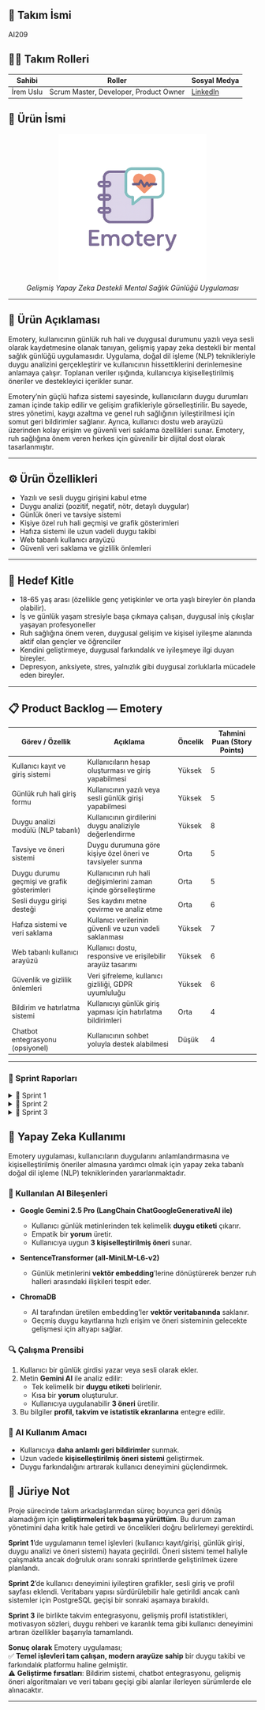 
## 👥 Takım İsmi
AI209

## 👩‍💻 Takım Rolleri

| Sahibi         | Roller                              | Sosyal Medya                           |
|----------------|-----------------------------------|--------------------------------------|
| İrem Uslu | Scrum Master, Developer, Product Owner | [LinkedIn](https://linkedin.com/in/irem-uslu) |


## 🧠 Ürün İsmi
<p align="center">
  <img src="https://github.com/iremuslu/Bootcamp-AI209/blob/main/images/logoAI.png" alt="Emotery Logo" width="300"/>
  <br><em>Gelişmiş Yapay Zeka Destekli Mental Sağlık Günlüğü Uygulaması</em>
</p>

---


## 📝 Ürün Açıklaması
Emotery, kullanıcının günlük ruh hali ve duygusal durumunu yazılı veya sesli olarak kaydetmesine olanak tanıyan, gelişmiş yapay zeka destekli bir mental sağlık günlüğü uygulamasıdır. Uygulama, doğal dil işleme (NLP) teknikleriyle duygu analizini gerçekleştirir ve kullanıcının hissettiklerini derinlemesine anlamaya çalışır. Toplanan veriler ışığında, kullanıcıya kişiselleştirilmiş öneriler ve destekleyici içerikler sunar.

Emotery’nin güçlü hafıza sistemi sayesinde, kullanıcıların duygu durumları zaman içinde takip edilir ve gelişim grafikleriyle görselleştirilir. Bu sayede, stres yönetimi, kaygı azaltma ve genel ruh sağlığının iyileştirilmesi için somut geri bildirimler sağlanır. Ayrıca, kullanıcı dostu web arayüzü üzerinden kolay erişim ve güvenli veri saklama özellikleri sunar. Emotery, ruh sağlığına önem veren herkes için güvenilir bir dijital dost olarak tasarlanmıştır.

---

## ⚙️ Ürün Özellikleri
- Yazılı ve sesli duygu girişini kabul etme
- Duygu analizi (pozitif, negatif, nötr, detaylı duygular)
- Günlük öneri ve tavsiye sistemi
- Kişiye özel ruh hali geçmişi ve grafik gösterimleri
- Hafıza sistemi ile uzun vadeli duygu takibi
- Web tabanlı kullanıcı arayüzü
- Güvenli veri saklama ve gizlilik önlemleri

---

## 🎯 Hedef Kitle
- 18-65 yaş arası (özellikle genç yetişkinler ve orta yaşlı bireyler ön planda olabilir).
- İş ve günlük yaşam stresiyle başa çıkmaya çalışan, duygusal iniş çıkışlar yaşayan profesyoneller
- Ruh sağlığına önem veren, duygusal gelişim ve kişisel iyileşme alanında aktif olan gençler ve öğrenciler
- Kendini geliştirmeye, duygusal farkındalık ve iyileşmeye ilgi duyan bireyler.
- Depresyon, anksiyete, stres, yalnızlık gibi duygusal zorluklarla mücadele eden bireyler.

---

## 📋 Product Backlog — Emotery

| Görev / Özellik                                      | Açıklama                                                      | Öncelik | Tahmini Puan (Story Points) |
|-----------------------------------------------------|---------------------------------------------------------------|---------|-----------------------------|
| Kullanıcı kayıt ve giriş sistemi                     | Kullanıcıların hesap oluşturması ve giriş yapabilmesi          | Yüksek  | 5                           |
| Günlük ruh hali giriş formu                          | Kullanıcının yazılı veya sesli günlük girişi yapabilmesi       | Yüksek  | 5                           |
| Duygu analizi modülü (NLP tabanlı)                   | Kullanıcının girdilerini duygu analiziyle değerlendirme        | Yüksek  | 8                           |
| Tavsiye ve öneri sistemi                             | Duygu durumuna göre kişiye özel öneri ve tavsiyeler sunma      | Orta    | 5                           |
| Duygu durumu geçmişi ve grafik gösterimleri          | Kullanıcının ruh hali değişimlerini zaman içinde görselleştirme| Orta    | 5                           |
| Sesli duygu girişi desteği                           | Ses kaydını metne çevirme ve analiz etme                        | Orta    | 6                           |
| Hafıza sistemi ve veri saklama                       | Kullanıcı verilerinin güvenli ve uzun vadeli saklanması        | Yüksek  | 7                           |
| Web tabanlı kullanıcı arayüzü                        | Kullanıcı dostu, responsive ve erişilebilir arayüz tasarımı    | Yüksek  | 6                           |
| Güvenlik ve gizlilik önlemleri                       | Veri şifreleme, kullanıcı gizliliği, GDPR uyumluluğu           | Yüksek  | 6                           |
| Bildirim ve hatırlatma sistemi                       | Kullanıcıyı günlük giriş yapması için hatırlatma bildirimleri  | Orta    | 4                           |
| Chatbot entegrasyonu (opsiyonel)                     | Kullanıcının sohbet yoluyla destek alabilmesi                   | Düşük   | 4                           |

---

### 📆 Sprint Raporları
<details>
<summary>🔹 Sprint 1</summary>

### 📝 Sprint Notları
Sprint sürecine başlamadan önce, Trello üzerinde oluşturulan **Product Backlog**, üç sprintlik iş yükünü kapsayacak şekilde planlanmıştır. Bu planlama, projenin genel yol haritasını netleştirerek uzun vadeli hedeflere daha stratejik bir şekilde yaklaşmamı sağlamıştır.

İlk sprintin temel amacı; günlük girişi, duygu analizi ve öneri sisteminin temel işlevlerini kurmaktır. Kullanıcı yazılı bir günlük girdisi oluşturduktan sonra bu içerik analiz edilir ve duygusal durumuna göre yorumlar ve kişiselleştirilmiş öneriler sunulur.

---

### 🎯 Sprint İçinde Tamamlanması Tahmin Edilen Puan
Toplam **61 story points** üzerinden 3 sprint’e bölünmüştür.

---

### 🧠 Puan Dağılımı ve Tahmin Mantığı

Proje kapsamında toplam **61 story points** puanlık iş yükü öngörülmüştür. Bu yük 3 sprint arasında eşit şekilde dağıtılmıştır. Sprint 1 için hedeflenen 23 puan başarıyla tamamlanmıştır.

## Sprint 1 — ~23 puan
| Görev / Özellik                  | Story Points |
|---------------------------------|--------------|
| Kullanıcı kayıt ve giriş sistemi | 5            |
| Günlük ruh hali giriş formu      | 5            |
| Duygu analizi modülü (NLP)       | 8            |
| Tavsiye ve öneri sistemi          | 5            |
---

### 📅 Daily Scrum Süreci
Tek başıma geliştirdiğim bu projede, ilerlememi takip etmek ve hedeflerimi kontrol etmek için günlük bireysel planlama oturumları gerçekleştirdim. Her gün Trello üzerinde yapılacaklarımı listeleyerek ilerlememi ölçtüm.

---

### 🔄 Sprint Board Güncellemeleri
Sprint süresince tüm görevler Trello panosunda aşağıdaki başlıklar altında yönetildi:

- **Rejected**: İlerleyen süreçte hedefler veya gereksinimler doğrultusunda iptal edilen, gözden geçirilen veya geçici olarak askıya alınan görevler
- **Backlog**: Projenin genel ihtiyaçları
- **To Do**: Sprint 1’e dahil ettiğim görevler
- **In Progress**: Üzerinde çalıştığım anlık görevler
- **Done**: Tamamlananlar

### 🖼️ Görsel: Trello Sprint Board 

<img src="https://github.com/iremuslu/Bootcamp-AI209/blob/main/images/backlogTrello.png" width="1000"/>


---

### ✅ Sprint Review

Sprint sonunda hedeflenen tüm modüller başarıyla tamamlandı:
- Kullanıcıdan alınan günlük metni duygu analizine tabi tutuluyor
- Arayüz kullanıcı dostu ve modern bir yapı sunuyor
- Sistem öneri ve yorum üretiminde anlamlı geri bildirim sağlıyor

---

### 🔁 Sprint Retrospective

#### Güçlü Yönler
- Sprint planına sadık kalındı ve zamanında tamamlandı  
- UI/UX tasarımı sade ve etkili oldu 
- NLP entegrasyonu başarılı bir şekilde gerçekleştirildi

#### Geliştirilmesi Gereken Yönler
- Zaman yönetimi daha da disiplinli hale getirilebilir
- Test süreçleri sprintin daha erken safhalarında başlatılmalı
- Gelecek sprintlerde kullanıcı geçmişi ve grafiklerle görselleştirme eklenmeli
- Duygu analizi modülündeki prompt bazen öneri vermeyebiliyor, iyileştirmeler yapılabilir
- Frontend kısmı temel işlevleri sağlıyor ancak kullanıcı deneyimi ve tasarım açısından daha fazla geliştirme yapılabilir

<details>
<summary><strong>📎 Belgeler ve Ekler</strong></summary>

#### 📸 Uygulama Arayüzü

##### 🔹 Giriş Ekranı  
<img src="https://github.com/iremuslu/Bootcamp-AI209/blob/main/images/login.png" alt="Emotery Logo" width="500" style="display: block; margin: 0;" />

**Açıklama:**  
- Giriş ekranı, kullanıcının mevcut hesabına giriş yapabilmesini sağlar. Kullanıcı adı ve şifre girişi yapıldıktan sonra, sistem kullanıcıyı **dashboard** sayfasına yönlendirir. 
- Bu ekran, kullanıcının güvenli bir şekilde sisteme giriş yapmasını sağlayacak basit ve kullanıcı dostu bir tasarıma sahiptir.

##### 🔹 Kayıt Ekranı  
<img src="https://github.com/iremuslu/Bootcamp-AI209/blob/main/images/register.png" alt="Emotery Logo" width="500" style="display: block; margin: 0;" />

**Açıklama:**  
- Kayıt ekranı, yeni kullanıcıların hesap oluşturabilmesi için gerekli bilgileri (kullanıcı adı, şifre) girerek sisteme kaydolmalarını sağlar. 
- Kayıt işlemi tamamlandığında, kullanıcıya giriş ekranına yönlendirilir.  
- Bu ekran, güvenli kayıt işlemi için gerekli tüm doğrulama alanlarına sahiptir.

##### 🔹 Duygu Analizi  
<img src="https://github.com/iremuslu/Bootcamp-AI209/blob/main/images/dashboard2.png" alt="Emotery Logo" width="500" style="display: block; margin: 0;" />

**Açıklama:**  
- Duygu analizi ekranı, kullanıcının ruh halini yazılı olarak girmesini sağlar.
- Kullanıcı, ruh hali girişini tamamladıktan sonra sistem, **NLP (Doğal Dil İşleme)** teknolojisini kullanarak duygu analizini yapar.  
- Ekran, kullanıcının duygusal durumunu açıklayan kişiselleştirilmiş öneriler sunar.
</details>

---

</details>

<details>
<summary>🔹 Sprint 2</summary>

### 📝 Sprint Hedefi
Bu sprintin amacı,duygu grafiğiyle ruh halindeki değişimi görebilmesi ve emojiler yardımıyla daha ilgi çekilebilir yapılması, kullanıcı profil ekranını görüntüleyebilmesi,sesli duygu giriş desteği ile günlüğünü kaydedebilmesi ve arayüzün daha gelişmiş bir kullanıcı deneyimi sunacak şekilde modernleştirilmesidir.

---

### 🎯 Sprint 2 Planlanan Puanlar
Toplam hedef: **29 story points**
Ekstradan kullanıcı profil sayfası **5 story points** olarak eklendi.

## Sprint 2 — ~29 puan
| Görev / Özellik                              | Story Points | Açıklama |
|---------------------------------------------|--------------|----------|
| Duygu durumu geçmişi ve grafik gösterimleri | 5            | Kullanıcının ruh halini zamansal olarak görüntüleyebilmesi |
| Sesli duygu girişi desteği                  | 6            | Kullanıcının mikrofona konuşarak günlük yazması |
| Hafıza sistemi ve veri saklama              | 7            | Günlüklerin veritabanında düzenli ve güvenli şekilde tutulması |
| Web tabanlı kullanıcı arayüzü geliştirme    | 6            | Dashboard ve diğer ekranların modernize edilmesi |
| Kullanıcı profil sayfası                    | 5            | Kullanıcının kendi bilgilerini ve önerilerini görebileceği detaylı ekran |

---

### 📅 Daily Scrum Süreci
Bu sprintte de bireysel geliştirme sürecine devam ettim. Her gün kodlamaya başlamadan önce Trello üzerindeki görevlerimi gözden geçirerek bir günlük plan oluşturdum. Ayrıca görevleri gün sonunda In Progress → Done şeklinde ilerlettim.Öncelikle kodlamaya başlamadan önce o günün temel işlevlerini belirledim.Daha sonra bir önceki yazdığım modülleri tekrardan test ettim.Frontend ve backend arasında olan gerekli API bağlantılarını entegre ettim.Tamamlanan görevleri gün sonunda Trello'da "Done" kartına çektim.

---

### 🔄 Sprint Board Güncellemeleri
Trello sprint 2 panosu aşağıdaki başlıklarla oluşturulmuştur:

- **Backlog**: Sprint 2 kapsamına alınan ve daha başlanmamış görevler
- **To Do**: Sprint 2 içinde o gün başlamayı planladığım işler
- **In Progress**: Aktif olarak üzerinde çalıştığım görevler
- **Done**: Tamamladığım işlevler (koda entegre edildi ve çalışıyor)

📌 Örnek **Sprint 2 Done User Stories**:
- Kullanıcı, önceki ruh hali girişlerini grafikle görüntüleyebiliyor
- Kullanıcı, mikrofona bastığında sesli giriş yapabiliyor
- Sistem, kullanıcı verilerini sqlite veritabanında güvenli şekilde saklıyor
- Kullanıcı, profil ekranında geçmiş girdilerini görebiliyor

### 🖼️ Görsel: Trello Sprint Board 

<img src= "https://github.com/iremuslu/Bootcamp-AI209/blob/main/images/Sprint2/sprint2.png" width="1000"/>

---

### ✅ Sprint Review
Sprint sonunda hedeflenen tüm modüller başarıyla tamamlandı:
- Kullanıcıyı karşılayan ilk sayfa(giriş yap,kayıt ol,özellikler vb.) modern ve responsive bir şekilde tasarlandı.
- Kullanıcı artık önceki ruh hali girişlerini grafik yardımı ile görebiliyor
- Sesli günlük giriş butonu eklendi, temel mikrofon entegrasyonu test edildi.
- Kullanıcı profil sayfası oluşturularak kullanıcı bilgileri gösterildi

---

### 🔁 Sprint Retrospective

#### Güçlü Yönler
- Kullanıcı deneyimi tasarımı ciddi ölçüde iyileştirildi
- Sesli giriş desteğiyle kullanıcı etkileşimi artırıldı
- Veritabanı yapısı daha sürdürülebilir hale getirildi
- Kullanıcı profili ile kişisel veriler ve geçmiş öneriler erişilebilir kılındı.
- Günlük metin girişleri artık veritabanına güvenli biçimde kaydediliyor ve daha sonra analiz edilebiliyor

#### Geliştirilmesi Gerekenler
- Tek geliştirici olarak tüm süreçleri yürütmek, bazı görevlerin zamanında tamamlanmasını zorlaştırabiliyor.Bu yüzden zaman yönetimi daha planlı yapılabilir.
- Sesli girişte bazı tarayıcılarda uyumsuzluklar gözlemlendi
- Prompt sistemi biraz daha geliştirilebilir.
- Kullanıcı profil ekranı görsel olarak yeterince kişiselleştirilmiş değil, detaylandırılabilir
- Gelecek sprintlerde bildirim sistemi ve gelişmiş kullanıcı takibi planlanmalı
- Veritabanı yapısı SQLite olarak kalmaya devam ediyor; canlı sistemler için daha güçlü altyapıya geçiş planlanmalı (örn. PostgreSQL)

<details>
<summary><strong>📎 Belgeler ve Ekler</strong></summary>

#### 📸 Uygulama Arayüzü

##### 🔹 Giriş Ekranı  
<img src="https://github.com/iremuslu/Bootcamp-AI209/blob/main/images/Sprint2/dashboard.png" alt="Emotery Logo" width="500" style="display: block; margin: 0;" />

**Açıklama:**  
- Bu yeni giriş ekranı, kullanıcıyı uygulamaya sıcak bir şekilde karşılayan sezgisel bir yapıya sahiptir.
- "Bugün nasıl hissediyorsun?" sorusu ile duygusal farkındalık artırılarak kullanıcı günlük girişine teşvik edilir.
- Bu ekran, kullanıcının güvenli bir şekilde sisteme giriş yapmasını sağlayacak basit ve kullanıcı dostu bir tasarıma sahiptir.
- Alt kısımda Sesli Günlük, Ruh Hali Analizi ve Kişisel Öneriler gibi temel özellikler ikonlarla sade biçimde tanıtılmıştır.
- Gelişmiş kullanıcı deneyimi için responsive tasarım uygulanmıştır


##### 🔹 Kayıt Ekranı  
<img src="https://github.com/iremuslu/Bootcamp-AI209/blob/main/images/Sprint2/register.png" alt="Emotery Logo" width="500" style="display: block; margin: 0;" />

**Açıklama:**  
- Yeni kayıt ekranı kullanıcıdan artık Ad Soyad, E-posta, Kullanıcı Adı ve Şifre bilgilerini alarak daha güvenli ve kişiselleştirilebilir bir kullanıcı profili oluşturulmasını sağlar.
- Form tasarımı sade ve okunabilir.
- Kayıt işlemi tamamlandığında, kullanıcıya giriş ekranına yönlendirilir.
- Daha fazla kullanıcı verisi alınması sayesinde kişiselleştirilmiş önerilerde daha doğru sonuçlar sunmak hedeflenmiştir.


##### 🔹 Ana Sayfa/Duygu Analizi
<img src="https://github.com/iremuslu/Bootcamp-AI209/blob/main/images/Sprint2/mutlu1.png" alt="Emotery Logo" width="500" style="display: block; margin: 0;" />

**Açıklama:**  
- Günlük giriş alanına ek olarak artık profil ekranı, duygu grafiği görüntüleme butonu ve sesli günlük başlatma özelliği entegre edildi.
- Günlük gönderimi sonrası:
    - Duygu analizi yapılır
    - Yorum ve kişiselleştirilmiş öneriler otomatik olarak sunulur
- **Yeni Özellik:** Kullanıcılar isterlerse günlüğü **sesli olarak** da kaydedebilir. Mikrofon simgesi ile başlayan bu işlem, sesi metne dönüştürerek duygu analizi sürecine dahil eder.
- Sayfaya güncellemeler yapılabilir.

##### 🔹 Duygu Değişim Grafiği
<img src="https://github.com/iremuslu/Bootcamp-AI209/blob/main/images/Sprint2/duygugrafi%C4%9Fi.png" alt="Emotery Logo" width="500" style="display: block; margin: 0;" />

**Açıklama:**  
- Bu ekran, kullanıcının geçmiş günlüklerine göre zaman içerisindeki **duygu durum değişimini görsel olarak analiz etmesini** sağlar.
- Grafikte her veri noktası, kullanıcının o günkü ruh halini ve tarih-saat bilgisini temsil eder.
- Kullanıcı, grafik üzerinden **hangi zaman aralığında hangi duyguyu hissettiğini** kolayca gözlemleyebilir.
- Bu ekran, kullanıcının kendini tanımasına ve zaman içindeki ruh hali dalgalanmalarını fark etmesine destek olur.

##### 🔹 Kullanıcı Profili 
<img src="https://github.com/iremuslu/Bootcamp-AI209/blob/main/images/Sprint2/kullaniciprofili.png" alt="Emotery Logo" width="500" style="display: block; margin: 0;" />

**Açıklama:**  
- Bu ekran, kullanıcının kendisine ait istatistikleri ve günlük kullanım geçmişini görüntüleyebilmesini sağlar.
- **Kayıt Tarihi**, toplam günlük sayısı ve en sık hissedilen duygu gibi kişisel veriler özetlenmiştir.  
- "Günlük Takvimi" bölümü, ilerleyen sprintlerde entegre edilecek takvimsel geçmiş özelliği için ayrılmıştır.(opsiyonel)
- Bu ekran, kullanıcıya duygusal farkındalık kazandırmak ve uzun vadeli gelişimini takip etmesine yardımcı olmak amacıyla tasarlanmıştır.
- Bu sayfa daha fazla geliştirilcek.

</details>
</details>

<details>
<summary>🔹 Sprint 3 </summary>

### 📝 Sprint Hedefi
Bu sprintin amacı, kullanıcıların geçmiş günlüklerini detaylı şekilde görüntüleyebilmesi, takvim üzerinden hangi günlerde hangi duyguların girildiğini takip edebilmesi, motivasyon sözleri ile kullanıcı etkileşimini artırmak, gelişmiş duygu rehberi ile duyguların anlamlarını öğrenebilmesi ve profil ekranındaki istatistiklerin geliştirilmesi ile kullanıcıya daha kapsamlı bir deneyim sunmaktır. Ayrıca arayüz karanlık tema ile modernize edilmiştir.

---

### 🎯 Sprint 3 Planlanan Puanlar
Toplam hedef: **28 story points**

## Sprint 3 — ~28 puan
| Görev / Özellik                         | Story Points | Açıklama                                                                                  |
|------------------------------------------|--------------|------------------------------------------------------------------------------------------|
| Günlük detay görüntüleme ve düzenleme    | 5            | Kullanıcıların geçmiş günlüklerini detaylı görmesi ve düzenleyebilmesi                    |
| Duygu takvimi entegrasyonu               | 5            | Takvim üzerinden hangi günlerde hangi duygu girildiğinin görüntülenmesi                   |
| Motivasyon sözleri modülü                | 4            | Kullanıcıya her gün farklı motivasyon sözleri gösterilmesi                                |
| Gelişmiş duygu rehberi                    | 4            | Duyguların anlamlarının ve etkilerinin kullanıcıya gösterilmesi                           |
| Profil ekranı istatistik geliştirmeleri  | 5            | Ortalama ruh hali, en sık hissedilen duygu, toplam günlük sayısı                         |
| Arayüz iyileştirmeleri ve karanlık tema | 5            | Profil sayfası ve takvim kısmı için UI düzenlemeleri                                     |

---

### 📅 Daily Scrum Süreci
Bu sprintte yine bireysel geliştirme süreci takip edildi.  
Her sabah Trello’daki **To Do** görevleri gözden geçirilerek günlük plan yapıldı.  
Frontend tarafında arayüz iyileştirmeleri tamamlandıktan sonra backend API entegrasyonları yapıldı.  
Tamamlanan görevler her gün **In Progress → Done** olarak güncellendi.

---

### 🔄 Sprint Board Güncellemeleri
Trello sprint 3 panosu aşağıdaki başlıklarla oluşturulmuştur:

- **Rejected**:Sprint 3'te tamamlamaktan vazgeçilen görevler
- **Backlog**: Sprint 3’te planlanan yeni görevler    
- **Done**: Tamamlanan işlevler (koda entegre edildi ve test edildi)  

📌 Örnek **Sprint 3 Done User Stories**:
- Kullanıcı geçmiş günlüklerini **detay modali** ile görüntüleyebiliyor
- Günlükler **düzenlenip silinebiliyor**
- Takvim üzerinden hangi günlerde hangi duygular girildiği görülebiliyor
- Motivasyon sözleri **her gün ana sayfada** gösteriliyor
- Profil ekranında **toplam günlük sayısı, ortalama ruh hali, en sık duygu bilgisi** görüntüleniyor
- Arayüz **karanlık tema desteğiyle** geliştirildi

---

### 🖼️ Görsel: Trello Sprint Board 

<img src="https://github.com/iremuslu/Bootcamp-AI209/blob/main/images/Sprint3/Sprint3.png" width="1000"/>

---

### ✅ Sprint Review
Sprint sonunda hedeflenen tüm özellikler tamamlandı:
- Günlük detay görüntüleme ekranı eklendi (**modal yapı ile**)  
- Takvim üzerinden günlük geçmişi erişilebilir hale geldi  
- Motivasyon sözleri modülü eklendi  
- Profil ekranına **istatistik ve ortalama ruh hali** bilgileri eklendi  
- Duygu rehberi ile tüm duyguların anlamları kullanıcıya sunuldu  
- UI **karanlık tema ile modernize** edildi  

---

### 🔁 Sprint Retrospective

#### Güçlü Yönler
- Kullanıcı deneyimi tasarımı ciddi ölçüde iyileştirildi
- Takvim ve günlük detay entegrasyonu kullanıcı deneyimini güçlendirdi
- Motivasyon sözleri kullanıcı etkileşimini artırdı
- Profil ekranındaki istatistikler kullanıcıya kendi gelişimini takip etme fırsatı verdi
- Sesli giriş desteğiyle kullanıcı etkileşimi artırıldı
- Veritabanı yapısı daha sürdürülebilir hale getirildi
- Kullanıcı profili ile kişisel veriler ve geçmiş öneriler erişilebilir kılındı
- Günlük metin girişleri artık veritabanına güvenli biçimde kaydediliyor ve daha sonra analiz edilebiliyor

#### Geliştirilmesi Gerekenler
- Tek geliştirici olarak tüm süreçleri yürütmek, bazı görevlerin zamanında tamamlanmasını zorlaştırabiliyor → Zaman yönetimi daha planlı yapılabilir
- Sesli girişte bazı tarayıcılarda uyumsuzluklar gözlemlendi
- Kullanıcı profil ekranı görsel olarak yeterince kişiselleştirilmiş değil, detaylandırılabilir
- Motivasyon sözleri veri seti genişletilebilir
- Takvimde filtreleme özellikleri (belirli duyguya göre arama) eklenebilir
- Duygu rehberi daha interaktif hale getirilebilir
- Gelecek sprintlerde bildirim sistemi ve gelişmiş kullanıcı takibi planlanmalı
- Veritabanı yapısı SQLite olarak kalmaya devam ediyor → Canlı sistemler için PostgreSQL geçişi planlanmalı
- Chatbot entegrasyonu ilerleyen aşamalara bırakıldı
- Gelişmiş öneri sistemi ileriki versiyonlarda ele alınmalı

---

### 📌 Genel Kapanış & Sonuç
3 sprint sonunda **Emotery uygulaması** şu duruma gelmiştir:

**Temel İşlevler**  
✅ Günlük ekleme, düzenleme, duygu analizi  
✅ Grafik ile ruh hali takibi  
✅ Takvim entegrasyonu  
✅ Profil istatistikleri  
✅ Motivasyon sözleri modülü  

**UI/UX**  
🎨 Modern ve responsive arayüz  
🌙 Karanlık tema desteği eklendi  

**Teknik Altyapı**  
🗄️ SQLite üzerinde çalışıyor  
➡️ PostgreSQL geçişi yapılmalı 

**Eksikler / Sonraki Adımlar**  
⚠️ Bildirim sistemi  
⚠️ Chatbot entegrasyonu  
⚠️ Daha gelişmiş öneri sistemi  
➡️ Bu özellikler daha sonra geliştirilebilir.

<details>
<summary><strong>📎 Belgeler ve Ekler</strong></summary>

#### 📸 Uygulama Arayüzü

---

##### 🔹 Ana Sayfa (Günlük Ekleme + Motivasyon Sözleri)  
![Ana Sayfa](https://github.com/iremuslu/Bootcamp-AI209/blob/main/images/Sprint3/sayfa1.png)  

**Açıklama:**  
- Ana sayfa artık günlük ekleme alanına ek olarak **günlük motivasyon sözlerini** de göstermektedir.  
- Motivasyon sözleri her gün yenilenir ve kullanıcıya olumlu bir başlangıç yapması için destek olur.  
- **Yeni günlük**, **grafik butonu** ve **profil bağlantısı** korunarak modern bir tasarım sunulmuştur.
  
---

##### 🔹 Profil Sayfası (İstatistikler + Duygu Rehberi + Takvim)  
![Profil Sayfası](https://github.com/iremuslu/Bootcamp-AI209/blob/main/images/Sprint3/sayfa2.png)  

**Açıklama:**  
- Profil sayfası Sprint 3 ile **ortalama ruh hali**, **en sık hissedilen duygu** ve **toplam günlük sayısı** gibi istatistiklerle geliştirilmiştir.  
- **Takvim entegrasyonu** ile kullanıcı hangi gün hangi duyguyu girdiğini görebilir.  
- **Gelişmiş Duygu Rehberi** ile tüm duyguların anlamları ve etkileri kullanıcıya sunulmaktadır.  
- Arayüz, karanlık tema ile daha profesyonel bir görünüm kazanmıştır.  

---

##### 🔹 Tüm Günlükler (Detay Görüntüleme & Düzenleme)  
![Tüm Günlükler](https://github.com/iremuslu/Bootcamp-AI209/blob/main/images/Sprint3/sayfa4.png)  

**Açıklama:**  
- Kullanıcı artık tüm günlüklerini liste halinde görebilir.  
- Her günlüğe tıklayarak **detay modalı** ile içeriğini inceleyebilir.  
- Günlükler **düzenlenebilir veya silinebilir** hale gelmiştir.  
- Düzenleme sonrası veritabanı otomatik güncellenir.  

---

##### 🔹 Motivasyon Sözleri Modülü  
![Motivasyon Sözleri](https://github.com/iremuslu/Bootcamp-AI209/blob/main/images/Sprint3/sayfa5.png) 

**Açıklama:**  
- Her gün kullanıcıya rastgele seçilmiş bir motivasyon sözü gösterilir.  
- Bu sözler veri tabanındaki hazır motivasyon listesi üzerinden çekilir.  

---

##### 🔹 Günlük Detayı Modal (Takvim Entegrasyonu ile)  
![Günlük Detayı Modal](https://github.com/iremuslu/Bootcamp-AI209/blob/main/images/Sprint3/sayfa6.png) 

**Açıklama:**  
- Takvimden seçilen bir güne tıklandığında o güne ait tüm günlükler modal pencerede görüntülenebilir.  
- Kullanıcı burada günlüğü **okuyabilir, düzenleyebilir veya silebilir**.  
- Modal yapısı kullanıcı deneyimini artırmak için sade bir şekilde tasarlanmıştır.  

</details>
</details>

## 🤖 Yapay Zeka Kullanımı

Emotery uygulaması, kullanıcıların duygularını anlamlandırmasına ve kişiselleştirilmiş öneriler almasına yardımcı olmak için yapay zeka tabanlı doğal dil işleme (NLP) tekniklerinden yararlanmaktadır.

### 📌 Kullanılan AI Bileşenleri

- **Google Gemini 2.5 Pro (LangChain ChatGoogleGenerativeAI ile)**
  - Kullanıcı günlük metinlerinden tek kelimelik **duygu etiketi** çıkarır.
  - Empatik bir **yorum** üretir.
  - Kullanıcıya uygun **3 kişiselleştirilmiş öneri** sunar.
  
- **SentenceTransformer (all-MiniLM-L6-v2)**
  - Günlük metinlerini **vektör embedding**’lerine dönüştürerek benzer ruh halleri arasındaki ilişkileri tespit eder.
  
- **ChromaDB**
  - AI tarafından üretilen embedding’ler **vektör veritabanında** saklanır.
  - Geçmiş duygu kayıtlarına hızlı erişim ve öneri sisteminin gelecekte gelişmesi için altyapı sağlar.

### 🔍 Çalışma Prensibi
1. Kullanıcı bir günlük girdisi yazar veya sesli olarak ekler.  
2. Metin **Gemini AI** ile analiz edilir:
   - Tek kelimelik bir **duygu etiketi** belirlenir.
   - Kısa bir **yorum** oluşturulur.
   - Kullanıcıya uygulanabilir **3 öneri** üretilir.
3. Bu bilgiler **profil, takvim ve istatistik ekranlarına** entegre edilir.

### 🎯 AI Kullanım Amacı
- Kullanıcıya **daha anlamlı geri bildirimler** sunmak.
- Uzun vadede **kişiselleştirilmiş öneri sistemi** geliştirmek.
- Duygu farkındalığını artırarak kullanıcı deneyimini güçlendirmek.

## 📝 Jüriye Not 

Proje sürecinde takım arkadaşlarımdan süreç boyunca geri dönüş alamadığım için **geliştirmeleri tek başıma yürüttüm**. Bu durum zaman yönetimini daha kritik hale getirdi ve öncelikleri doğru belirlemeyi gerektirdi.  

**Sprint 1**’de uygulamanın temel işlevleri (kullanıcı kayıt/girişi, günlük girişi, duygu analizi ve öneri sistemi) hayata geçirildi. Öneri sistemi temel haliyle çalışmakta ancak doğruluk oranı sonraki sprintlerde geliştirilmek üzere planlandı.  

**Sprint 2**’de kullanıcı deneyimini iyileştiren grafikler, sesli giriş ve profil sayfası eklendi. Veritabanı yapısı sürdürülebilir hale getirildi ancak canlı sistemler için PostgreSQL geçişi bir sonraki aşamaya bırakıldı.  

**Sprint 3** ile birlikte takvim entegrasyonu, gelişmiş profil istatistikleri, motivasyon sözleri, duygu rehberi ve karanlık tema gibi kullanıcı deneyimini artıran özellikler başarıyla tamamlandı.  

**Sonuç olarak** Emotery uygulaması;  
✅ **Temel işlevleri tam çalışan, modern arayüze sahip** bir duygu takibi ve farkındalık platformu haline gelmiştir.  
⚠️ **Geliştirme fırsatları**: Bildirim sistemi, chatbot entegrasyonu, gelişmiş öneri algoritmaları ve veri tabanı geçişi gibi alanlar ilerleyen sürümlerde ele alınacaktır.  

---

